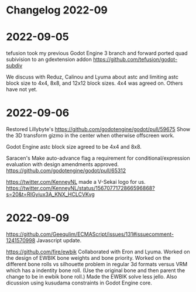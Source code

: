 # Changelog 2022-09

#  2022-09-05

tefusion took my previous Godot Engine 3 branch and forward ported quad subivision to an gdextension addon https://github.com/tefusion/godot-subdiv

We discuss with Reduz, Calinou and Lyuma about astc and limiting astc block size to 4x4, 8x8, and 12x12 block sizes. 4x4 was agreed on. Others have not yet.

#  2022-09-06

Restored Lillybyte's https://github.com/godotengine/godot/pull/59675 Show the 3D transform gizmo in the center when otherwise offscreen work.

Godot Engine astc block size agreed to be 4x4 and 8x8.

Saracen's Make auto-advance flag a requirement for conditional/expression evaluation with design amendments approved. https://github.com/godotengine/godot/pull/65312

https://twitter.com/KenneyNL made a V-Sekai logo for us. https://twitter.com/KenneyNL/status/1567077172866596868?s=20&t=RIGyiux3A_KNX_HCLCVKvg

#  2022-09-09

https://github.com/Geequlim/ECMAScript/issues/131#issuecomment-1241570998 Javascript update.

https://github.com/fire/ewbik Collaborated with Eron and Lyuma. Worked on the design of EWBIK bone weights and bone priority. Worked on the different bone rolls vs silhouette problem in regular 3d formats versus VRM which has a indentity bone roll. (Use the original bone and then parent the change to be in ewbik bone roll.) Made the EWBIK solve less jello. Also dicussion using kusudama constraints in Godot Engine core.
